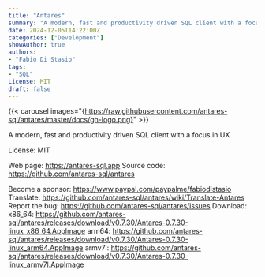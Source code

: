 ```yaml
---
title: "Antares"
summary: "A modern, fast and productivity driven SQL client with a focus in UX"
date: 2024-12-05T14:22:00Z
categories: ["Development"]
showAuthor: true
authors:
- "Fabio Di Stasio"
tags: 
- "SQL"
License: MIT
draft: false
---
```


{{< carousel images="{https://raw.githubusercontent.com/antares-sql/antares/master/docs/gh-logo.png}" >}}


A modern, fast and productivity driven SQL client with a focus in UX

License: MIT

Web page: <https://antares-sql.app>
Source code: <https://github.com/antares-sql/antares>

Become a sponsor: <https://www.paypal.com/paypalme/fabiodistasio>
Translate: <https://github.com/antares-sql/antares/wiki/Translate-Antares>
Report the bug: <https://github.com/antares-sql/antares/issues>
Download:   x86_64: <https://github.com/antares-sql/antares/releases/download/v0.7.30/Antares-0.7.30-linux_x86_64.AppImage>
            arm64:  <https://github.com/antares-sql/antares/releases/download/v0.7.30/Antares-0.7.30-linux_arm64.AppImage>
            armv7l: <https://github.com/antares-sql/antares/releases/download/v0.7.30/Antares-0.7.30-linux_armv7l.AppImage>

